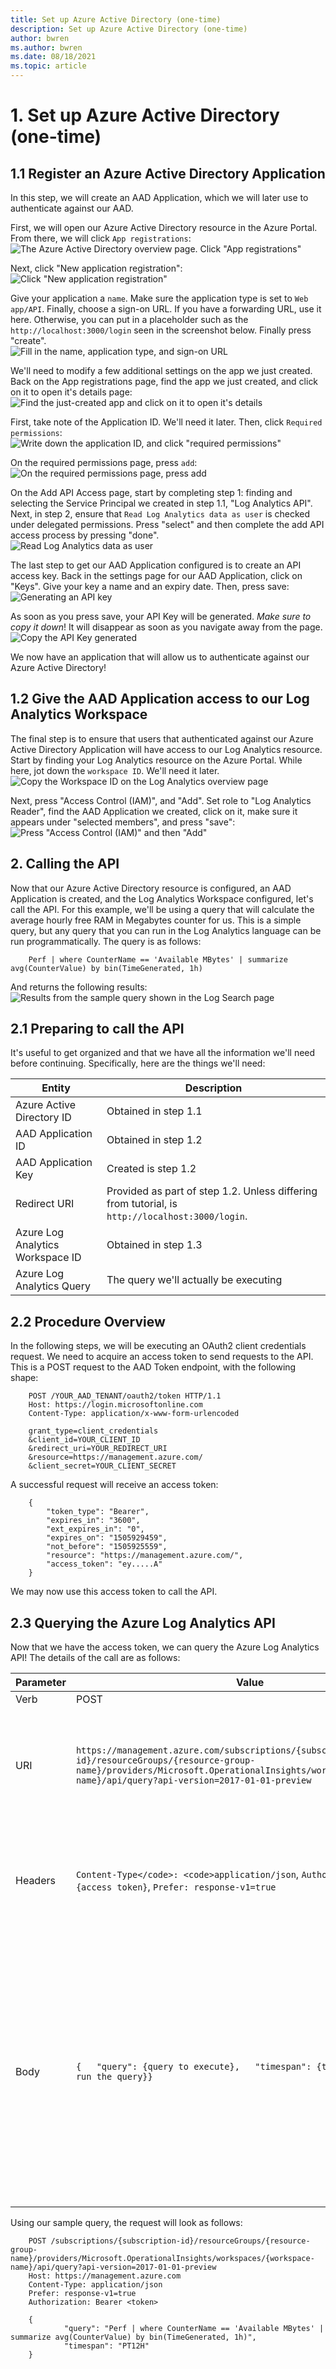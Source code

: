 ```yaml
---
title: Set up Azure Active Directory (one-time)
description: Set up Azure Active Directory (one-time)
author: bwren
ms.author: bwren
ms.date: 08/18/2021
ms.topic: article
---
```

# 1. Set up Azure Active Directory (one-time)

## 1.1 Register an Azure Active Directory Application

In this step, we will create an AAD Application, which we will later use to authenticate against our AAD.

First, we will open our Azure Active Directory resource in the Azure Portal. From there, we will click `App registrations`:  
![The Azure Active Directory overview page. Click "App registrations"](images/arm-api/02.png)

Next, click "New application registration":  
![Click "New application registration"](images/arm-api/03.png)

Give your application a `name`. Make sure the application type is set to `Web app/API`. Finally, choose a sign-on URL. If you have a forwarding URL, use it here. Otherwise, you can put in a placeholder such as the `http://localhost:3000/login` seen in the screenshot below. Finally press "create".  
![Fill in the name, application type, and sign-on URL](images/arm-api/04.png)

We'll need to modify a few additional settings on the app we just created. Back on the App registrations page, find the app we just created, and click on it to open it's details page:  
![Find the just-created app and click on it to open it's details](images/arm-api/26.png)

First, take note of the Application ID. We'll need it later. Then, click `Required permissions`: ![Write down the application ID, and click "required permissions"](images/arm-api/061.png)

On the required permissions page, press `add`: ![On the required permissions page, press add](images/arm-api/071.png)

On the Add API Access page, start by completing step 1: finding and selecting the Service Principal we created in step 1.1, "Log Analytics API". Next, in step 2, ensure that `Read Log Analytics data as user` is checked under delegated permissions. Press "select" and then complete the add API access process by pressing "done".  
![Read Log Analytics data as user](images/arm-api/081.png)

The last step to get our AAD Application configured is to create an API access key. Back in the settings page for our AAD Application, click on "Keys". Give your key a name and an expiry date. Then, press save:  
![Generating an API key](images/arm-api/091.png)

As soon as you press save, your API Key will be generated. *Make sure to copy it down*\! It will disappear as soon as you navigate away from the page.  
![Copy the API Key generated](images/arm-api/101.png)

We now have an application that will allow us to authenticate against our Azure Active Directory\!

## 1.2 Give the AAD Application access to our Log Analytics Workspace

The final step is to ensure that users that authenticated against our Azure Active Directory Application will have access to our Log Analytics resource. Start by finding your Log Analytics resource on the Azure Portal. While here, jot down the `workspace ID`. We'll need it later.  
![Copy the Workspace ID on the Log Analytics overview page](images/arm-api/111.png)

Next, press "Access Control (IAM)", and "Add". Set role to "Log Analytics Reader", find the AAD Application we created, click on it, make sure it appears under "selected members", and press "save":  
![Press "Access Control (IAM)" and then "Add"](images/arm-api/131.png)

## 2. Calling the API

Now that our Azure Active Directory resource is configured, an AAD Application is created, and the Log Analytics Workspace configured, let's call the API. For this example, we'll be using a query that will calculate the average hourly free RAM in Megabytes counter for us. This is a simple query, but any query that you can run in the Log Analytics language can be run programmatically. The query is as follows:

```
    Perf | where CounterName == 'Available MBytes' | summarize avg(CounterValue) by bin(TimeGenerated, 1h)
```

And returns the following results:  
![Results from the sample query shown in the Log Search page](images/arm-api/14.png)

## 2.1 Preparing to call the API

It's useful to get organized and that we have all the information we'll need before continuing. Specifically, here are the things we'll need:

| Entity                           | Description                                                                                     |
| -------------------------------- | ----------------------------------------------------------------------------------------------- |
| Azure Active Directory ID        | Obtained in step 1.1                                                                            |
| AAD Application ID               | Obtained in step 1.2                                                                            |
| AAD Application Key              | Created is step 1.2                                                                             |
| Redirect URI                     | Provided as part of step 1.2. Unless differing from tutorial, is `http://localhost:3000/login`. |
| Azure Log Analytics Workspace ID | Obtained in step 1.3                                                                            |
| Azure Log Analytics Query        | The query we'll actually be executing                                                           |

## 2.2 Procedure Overview

In the following steps, we will be executing an OAuth2 client credentials request. We need to acquire an access token to send requests to the API. This is a POST request to the AAD Token endpoint, with the following shape:

```
    POST /YOUR_AAD_TENANT/oauth2/token HTTP/1.1
    Host: https://login.microsoftonline.com
    Content-Type: application/x-www-form-urlencoded
    
    grant_type=client_credentials
    &client_id=YOUR_CLIENT_ID
    &redirect_uri=YOUR_REDIRECT_URI
    &resource=https://management.azure.com/
    &client_secret=YOUR_CLIENT_SECRET
```

A successful request will receive an access token:

```
    {
        "token_type": "Bearer",
        "expires_in": "3600",
        "ext_expires_in": "0",
        "expires_on": "1505929459",
        "not_before": "1505925559",
        "resource": "https://management.azure.com/",
        "access_token": "ey.....A"
    }
```

We may now use this access token to call the API.

## 2.3 Querying the Azure Log Analytics API

Now that we have the access token, we can query the Azure Log Analytics API\! The details of the call are as follows:

| Parameter   | Value                                                                     | Notes                                                         |
| ----------- | ------------------------------------------------------------------------- | ------------------------------------------------------------- |
| Verb        | POST                                                                      |                                                               |
| URI         | `https://management.azure.com/subscriptions/{subscription-id}/resourceGroups/{resource-group-name}/providers/Microsoft.OperationalInsights/workspaces/{workspace-name}/api/query?api-version=2017-01-01-preview` | Make sure to replace the all the parameters with appropriate values for your workspace. |
| Headers     | `Content-Type</code>: <code>application/json`, `Authorization`: `Bearer {access token}`, `Prefer: response-v1=true` | Make sure to replace the <code>access token</code> parameter with the one obtained in step 2.2 |
| Body        | `{   "query": {query to execute},   "timespan": {time over which to run the query}}` | Make sure to replace the `query to execute` and `time over which to run your query` with your own. The time is expressed in [ISO8601 duration format](https://en.wikipedia.org/wiki/ISO_8601). For example, to run the query over the last 12 houors, we'd use "PT12H" |

Using our sample query, the request will look as follows:

```
    POST /subscriptions/{subscription-id}/resourceGroups/{resource-group-name}/providers/Microsoft.OperationalInsights/workspaces/{workspace-name}/api/query?api-version=2017-01-01-preview
    Host: https://management.azure.com
    Content-Type: application/json
    Prefer: response-v1=true
    Authorization: Bearer <token>
    
    { 
            "query": "Perf | where CounterName == 'Available MBytes' | summarize avg(CounterValue) by bin(TimeGenerated, 1h)",
            "timespan": "PT12H"
    }
```

